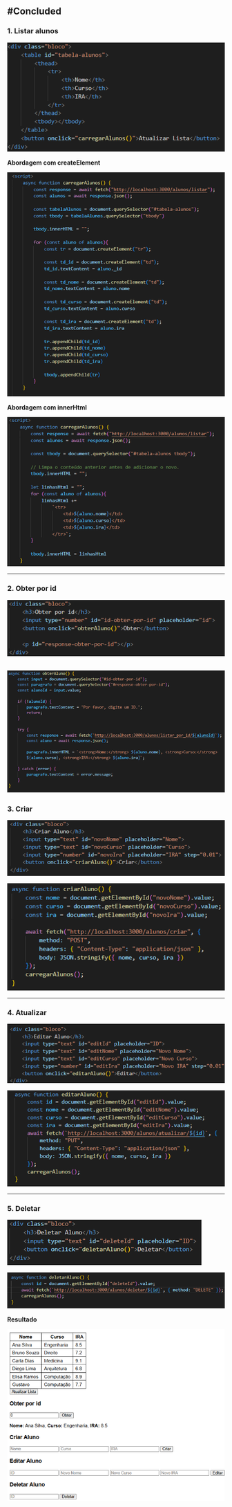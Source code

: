 #Concluded 
---
### **1. Listar alunos**

![450](../../../attachments/Pasted%20image%2020250706100530.png) 

**Abordagem com createElement**

![550](../../../attachments/Pasted%20image%2020250706095429.png)

**Abordagem com innerHtml**

![600](../../../attachments/Pasted%20image%2020250706100455.png)

---
### **2. Obter por id**

![](../../../attachments/Pasted%20image%2020250706102159.png)

![](../../../attachments/Pasted%20image%2020250706102125.png)
---
### **3. Criar**

![](../../../attachments/Pasted%20image%2020250706102701.png)

![](../../../attachments/Pasted%20image%2020250706102635.png)

---
### **4. Atualizar**

![](../../../attachments/Pasted%20image%2020250706103249.png)

![](../../../attachments/Pasted%20image%2020250706103305.png)

---
### **5. Deletar**

![](../../../attachments/Pasted%20image%2020250706103236.png)

![](../../../attachments/Pasted%20image%2020250706103220.png)

**Resultado**

![](../../../attachments/Pasted%20image%2020250706102419.png)
